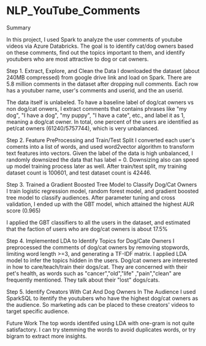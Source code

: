 # NLP_YouTube_Comments

Summary

In this project, I used Spark to analyze the user comments of youtube videos via Azure Databricks. The goal is to identify cat/dog owners based on these comments, find out the topics important to them, and identify youtubers who are most attractive to dog or cat owners.

Step 1. Extract, Explore, and Clean the Data
I downloaded the dataset (about 240MB compressed) from google drive link and load on Spark. There are 5.8 million comments in the dataset after dropping null comments. Each row has a youtuber name, user's comments and userid, and the an userid.

The data itself is unlabeled. To have a baseline label of dog/cat owners vs non dog/cat onwers, I extract comments that contains phrases like "my dog", "I have a dog", "my puppy", "I have a cate", etc., and label it as 1, meaning a dog/cat owner. In total, one percent of the users are identified as pet/cat owners (61240/5757744), which is very unbalanced.

Step 2. Feature PreProcessing and Train/Test Split
I converted each user's coments into a list of words, and used word2vector algorithm to transform text features into vectors. Given the label of the data is high unbalanced, I randomly downsized the data that has label = 0. Downsizing also can speed up model training process later as well. After train/test split, my training dataset count is 100601, and test dataset count is 42446.

Step 3. Trained a Gradient Boosted Tree Model to Classify Dog/Cat Owners
I train logistic regression model, random forest model, and gradient boosted tree model to classify audiences. After parameter tuning and cross validation, I ended up with the GBT model, which attained the highest AUR score (0.965)

I applied the GBT classifiers to all the users in the dataset, and estimated that the faction of users who are dog/cat owners is about 17.5%

Step 4. Implemented LDA to Identify Topics for Dog/Cate Owners
I preprocessed the comments of dog/cat owners by removing stopwords, limiting word length >=3, and generating a TF-IDF matrix. I applied LDA model to infer the topics hidden in the users. Dog/cat owners are interested in how to care/teach/train their dogs/cat. They are concerned with their pet's health, as words such as "cancer","old","life" ,"pain","clean" are frequently mentioned. They talk about their "lost" dogs/cats.

Step 5. Identify Creators With Cat And Dog Owners In The Audience
I used SparkSQL to itentify the youtubers who have the highest dog/cat owners as the audience. So marketing ads can be placed to these creators' videos to target specific audience.

Future Work
The top words identifed using LDA with one-gram is not quite satisfactory. I can try stemming the words to avoid duplicates words, or try bigram to extract more insights.
